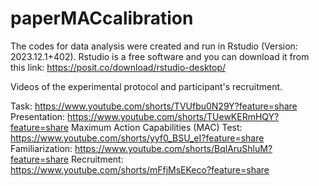 # paperMACcalibration

The codes for data analysis were created and run in Rstudio (Version: 2023.12.1+402). Rstudio is a free software and you can download it from this link: https://posit.co/download/rstudio-desktop/

Videos of the experimental protocol and participant's recruitment.

Task: https://www.youtube.com/shorts/TVUfbu0N29Y?feature=share 
Presentation: https://www.youtube.com/shorts/TUewKERmHQY?feature=share 
Maximum Action Capabilities (MAC) Test: https://www.youtube.com/shorts/yyf0_BSU_eI?feature=share 
Familiarization: https://www.youtube.com/shorts/BqlAruShluM?feature=share 
Recruitment: https://www.youtube.com/shorts/mFfjMsEKeco?feature=share 
